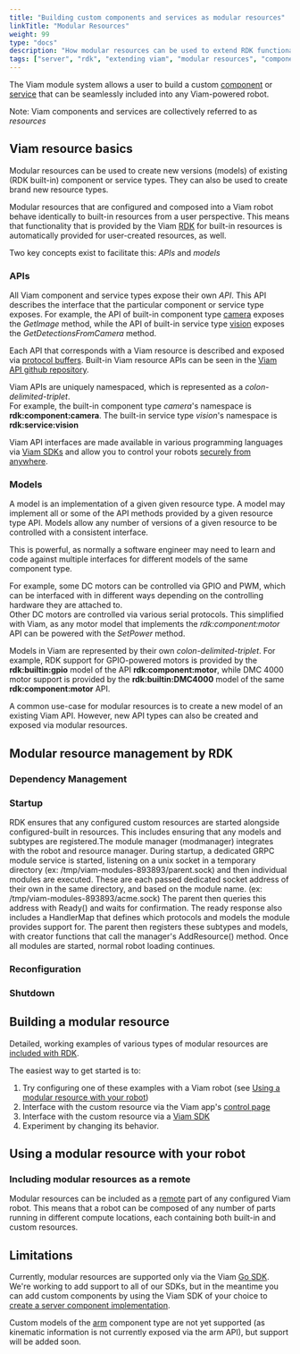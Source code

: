 ```yaml
---
title: "Building custom components and services as modular resources"
linkTitle: "Modular Resources"
weight: 99
type: "docs"
description: "How modular resources can be used to extend RDK functionality."
tags: ["server", "rdk", "extending viam", "modular resources", "components", "services"]
---
```


The Viam module system allows a user to build a custom [component](/components) or [service](/services) that can be seamlessly included into any Viam-powered robot.

Note: Viam components and services are collectively referred to as *resources*

## Viam resource basics

Modular resources can be used to create new versions (models) of existing (RDK built-in) component or service types.  They can also be used to create brand new resource types.  

Modular resources that are configured and composed into a Viam robot behave identically to built-in resources from a user perspective.
This means that functionality that is provided by the Viam [RDK](/product-overviews/rdk/) for built-in resources is automatically provided for user-created resources, as well.

Two key concepts exist to facilitate this: *APIs* and *models*

### APIs ###
All Viam component and service types expose their own *API*.
This API describes the interface that the particular component or service type exposes.
For example, the API of built-in component type [camera](/components/camera) exposes the *GetImage* method, while the API of built-in service type [vision](/services/vision) exposes the *GetDetectionsFromCamera* method.

Each API that corresponds with a Viam resource is described and exposed via [protocol buffers](https://developers.google.com/protocol-buffers).
Built-in Viam resource APIs can be seen in the [Viam API github repository](https://github.com/viamrobotics/api).

Viam APIs are uniquely namespaced, which is represented as a *colon-delimited-triplet*.  
For example, the built-in component type *camera*'s namespace is __rdk:component:camera__.
The built-in service type *vision*'s namespace is __rdk:service:vision__

Viam API interfaces are made available in various programming languages via [Viam SDKs](/product-overviews/sdk-as-client/) and allow you to control your robots [securely from anywhere](deeper-dive/robot-to-robot-comms/).

### Models ###

A model is an implementation of a given given resource type.  A model may implement all or some of the API methods provided by a given resource type API.
Models allow any number of versions of a given resource to be controlled with a consistent interface.

This is powerful, as normally a software engineer may need to learn and code against multiple interfaces for different models of the same component type.

For example, some DC motors can be controlled via GPIO and PWM, which can be interfaced with in different ways depending on the controlling hardware they are attached to.  
Other DC motors are controlled via various serial protocols.
This simplified with Viam, as any motor model that implements the *rdk:component:motor* API can be powered with the *SetPower* method.

Models in Viam are represented by their own *colon-delimited-triplet*. 
For example, RDK support for GPIO-powered motors is provided by the __rdk:builtin:gpio__ model of the API __rdk:component:motor__, while DMC 4000 motor support is provided by the __rdk:builtin:DMC4000__ model of the same __rdk:component:motor__ API.

A common use-case for modular resources is to create a new model of an existing Viam API.  However, new API types can also be created and exposed via modular resources.

## Modular resource management by RDK

### Dependency Management

### Startup

RDK ensures that any configured custom resources are started alongside configured-built in resources.  This includes ensuring that any models and subtypes are registered.The module manager (modmanager) integrates with the robot and resource manager. During startup, a dedicated GRPC module service is started,
listening on a unix socket in a temporary directory (ex: /tmp/viam-modules-893893/parent.sock) and then individual modules are executed.
These are each passed dedicated socket address of their own in the same directory, and based on the module name.
(ex: /tmp/viam-modules-893893/acme.sock) The parent then queries this address with Ready() and waits for confirmation. The ready response
also includes a HandlerMap that defines which protocols and models the module provides support for. The parent then registers these
subtypes and models, with creator functions that call the manager's AddResource() method. Once all modules are started, normal robot
loading continues.

### Reconfiguration

### Shutdown

## Building a modular resource

Detailed, working examples of various types of modular resources are [included with RDK](https://github.com/viamrobotics/rdk/tree/main/examples/customresources).

The easiest way to get started is to:
1. Try configuring one of these examples with a Viam robot (see [Using a modular resource with your robot](#using-a-modular-resource-with-your-robot))
2. Interface with the custom resource via the Viam app's [control page](/getting-started/app-usage/#control)
3. Interface with the custom resource via a [Viam SDK](/product-overviews/sdk-as-client/)
4. Experiment by changing its behavior.

## Using a modular resource with your robot

### Including modular resources as a remote

Modular resources can be included as a [remote](/getting-started/high-level-overview/#remote) part of any configured Viam robot.
This means that a robot can be composed of any number of parts running in different compute locations, each containing both built-in and custom resources.

## Limitations

Currently, modular resources are supported only via the Viam [Go SDK](https://pkg.go.dev/go.viam.com/rdk).
We're working to add support to all of our SDKs, but in the meantime you can add custom components by using the Viam SDK of your choice to [create a server component implementation](/product-overviews/extending-viam/sdk-as-server/).

Custom models of the [arm](/components/arm) component type are not yet supported (as kinematic information is not currently exposed via the arm API), but support will be added soon.
